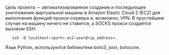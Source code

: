 Цель проекта -- автоматизированное создание и последующее уничтожение виртуальной машины
в Amazon Elastic Cloud 2 (EC2) для выполнения функций прокси-сервера и, возможно, VPN.
В простейшем случае на машину ничего не ставится, а SOCKS прокси создаётся вызовом 
SSH:

       ssh -D localhost:<port> ec2-user@<ip_address>.

Язык Python, используются библиотеки boto3, json, botocore.
